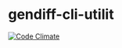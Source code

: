 # gendiff-cli-utilit
[![Code Climate](https://codeclimate.com/github/Leming1488/gendiff-cli/badges/gpa.svg)](https://codeclimate.com/github/Leming1488/gendiff-cli)

